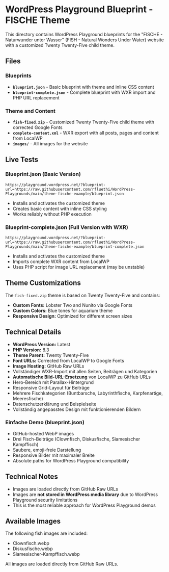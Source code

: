 # WordPress Playground Blueprint - FISCHE Theme

This directory contains WordPress Playground blueprints for the "FISCHE - Naturwunder unter Wasser" (FISH - Natural Wonders Under Water) website with a customized Twenty Twenty-Five child theme.

## Files

### Blueprints

- **`blueprint.json`** - Basic blueprint with theme and inline CSS content
- **`blueprint-complete.json`** - Complete blueprint with WXR import and PHP URL replacement

### Theme and Content

- **`fish-fixed.zip`** - Customized Twenty Twenty-Five child theme with corrected Google Fonts
- **`complete-content.xml`** - WXR export with all posts, pages and content from LocalWP
- **`images/`** - All images for the website

## Live Tests

### Blueprint.json (Basic Version)

```url
https://playground.wordpress.net/?blueprint-url=https://raw.githubusercontent.com/rfluethi/WordPress-Playgrounds/main/theme-fische-example/blueprint.json
```

- Installs and activates the customized theme
- Creates basic content with inline CSS styling
- Works reliably without PHP execution

### Blueprint-complete.json (Full Version with WXR)

```url
https://playground.wordpress.net/?blueprint-url=https://raw.githubusercontent.com/rfluethi/WordPress-Playgrounds/main/theme-fische-example/blueprint-complete.json
```

- Installs and activates the customized theme
- Imports complete WXR content from LocalWP
- Uses PHP script for image URL replacement (may be unstable)

## Theme Customizations

The `fish-fixed.zip` theme is based on Twenty Twenty-Five and contains:

- **Custom Fonts:** Lobster Two and Nunito via Google Fonts
- **Custom Colors:** Blue tones for aquarium theme
- **Responsive Design:** Optimized for different screen sizes

## Technical Details

- **WordPress Version:** Latest
- **PHP Version:** 8.3
- **Theme Parent:** Twenty Twenty-Five
- **Font URLs:** Corrected from LocalWP to Google Fonts
- **Image Hosting:** GitHub Raw URLs
- Vollständiger WXR-Import mit allen Seiten, Beiträgen und Kategorien
- **Automatische Bild-URL-Ersetzung** von LocalWP zu GitHub URLs
- Hero-Bereich mit Parallax-Hintergrund
- Responsive Grid-Layout für Beiträge
- Mehrere Fischkategorien (Buntbarsche, Labyrinthfische, Karpfenartige, Meeresfische)
- Datenschutzerklärung und Beispielseite
- Vollständig angepasstes Design mit funktionierenden Bildern

### Einfache Demo (blueprint.json)

- GitHub-hosted WebP images
- Drei Fisch-Beiträge (Clownfisch, Diskusfische, Siamesischer Kampffisch)
- Saubere, emoji-freie Darstellung
- Responsive Bilder mit maximaler Breite
- Absolute paths for WordPress Playground compatibility

## Technical Notes

- Images are loaded directly from GitHub Raw URLs
- Images are **not stored in WordPress media library** due to WordPress Playground security limitations
- This is the most reliable approach for WordPress Playground demos

## Available Images

The following fish images are included:

- Clownfisch.webp
- Diskusfische.webp  
- Siamesischer-Kampffisch.webp

All images are loaded directly from GitHub Raw URLs.
